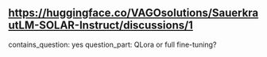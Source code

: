 ## https://huggingface.co/VAGOsolutions/SauerkrautLM-SOLAR-Instruct/discussions/1

contains_question: yes
question_part: QLora or full fine-tuning?